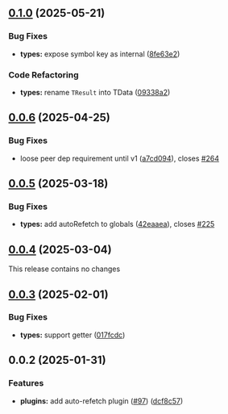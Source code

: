 ## [0.1.0](https://github.com/posva/pinia-colada/compare/@pinia/colada-plugin-auto-refetch@0.0.6...@pinia/colada-plugin-auto-refetch@0.1.0) (2025-05-21)

### Bug Fixes

- **types:** expose symbol key as internal ([8fe63e2](https://github.com/posva/pinia-colada/commit/8fe63e2273e057aa48e8c6981b01c37349467d6c))

### Code Refactoring

- **types:** rename `TResult` into TData ([09338a2](https://github.com/posva/pinia-colada/commit/09338a26a3b2b09463e457a1711900abe6bcdeff))

## [0.0.6](https://github.com/posva/pinia-colada/compare/@pinia/colada-plugin-auto-refetch@0.0.5...@pinia/colada-plugin-auto-refetch@0.0.6) (2025-04-25)

### Bug Fixes

- loose peer dep requirement until v1 ([a7cd094](https://github.com/posva/pinia-colada/commit/a7cd09461b45f8b2c3255016c3a9e4d6abb0242d)), closes [#264](https://github.com/posva/pinia-colada/issues/264)

## [0.0.5](https://github.com/posva/pinia-colada/compare/@pinia/colada-plugin-auto-refetch@0.0.4...@pinia/colada-plugin-auto-refetch@0.0.5) (2025-03-18)

### Bug Fixes

- **types:** add autoRefetch to globals ([42eaaea](https://github.com/posva/pinia-colada/commit/42eaaea02be803dac463f1c1bb26a0f70738271a)), closes [#225](https://github.com/posva/pinia-colada/issues/225)

## [0.0.4](https://github.com/posva/pinia-colada/compare/@pinia/colada-plugin-auto-refetch@0.0.3...@pinia/colada-plugin-auto-refetch@0.0.4) (2025-03-04)

This release contains no changes

## [0.0.3](https://github.com/posva/pinia-colada/compare/@pinia/colada-plugin-auto-refetch@0.0.2...@pinia/colada-plugin-auto-refetch@0.0.3) (2025-02-01)

### Bug Fixes

- **types:** support getter ([017fcdc](https://github.com/posva/pinia-colada/commit/017fcdc844c19df91feec84221d28e0a56bd9455))

## 0.0.2 (2025-01-31)

### Features

- **plugins:** add auto-refetch plugin ([#97](https://github.com/posva/pinia-colada/issues/97)) ([dcf8c57](https://github.com/posva/pinia-colada/commit/dcf8c57a5c6695c02e046ba5e6731de71976a588))
